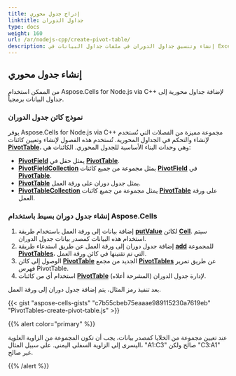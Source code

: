 ```yaml
---
title: إدراج جدول محوري
linktitle: جداول الدوران
type: docs
weight: 160
url: /ar/nodejs-cpp/create-pivot-table/
description: إنشاء وتنسيق جداول الدوران في ملفات جداول البيانات في Excel.
---
```


## **إنشاء جدول محوري**

من الممكن استخدام Aspose.Cells for Node.js via C++ لإضافة جداول محورية إلى جداول البيانات برمجياً.

### **نموذج كائن جدول الدوران**

يوفر Aspose.Cells for Node.js via C++ مجموعة مميزة من الفصلات التي تُستخدم لإنشاء والتحكم في الجداول المحورية. تُستخدم هذه الفصول لإنشاء وتعيين كائنات [**PivotTable**](https://reference.aspose.com/cells/nodejs-cpp/pivottable)، وهي وحدات البناء الأساسية للجدول المحوري. الكائنات هي:

- [**PivotField**](https://reference.aspose.com/cells/nodejs-cpp/pivotfield) يمثل حقل في [**PivotTable**](https://reference.aspose.com/cells/nodejs-cpp/pivottable).
- [**PivotFieldCollection**](https://reference.aspose.com/cells/nodejs-cpp/pivotfieldcollection) يمثل مجموعة من جميع كائنات [**PivotField**](https://reference.aspose.com/cells/nodejs-cpp/pivotfield) في [**PivotTable**](https://reference.aspose.com/cells/nodejs-cpp/pivottable).
- [**PivotTable**](https://reference.aspose.com/cells/nodejs-cpp/pivottable) يمثل جدول دوران على ورقة العمل.
- [**PivotTableCollection**](https://reference.aspose.com/cells/nodejs-cpp/pivottablecollection) يمثل مجموعة من جميع كائنات [**PivotTable**](https://reference.aspose.com/cells/nodejs-cpp/pivottable) على ورقة العمل.

### **إنشاء جدول دوران بسيط باستخدام Aspose.Cells**

1. إضافة بيانات إلى ورقة العمل باستخدام طريقة [**putValue**](https://reference.aspose.com/cells/nodejs-cpp/cell/#putValue-boolean-) لكائن [**Cell**](https://reference.aspose.com/cells/nodejs-cpp/cell).
   سيتم استخدام هذه البيانات كمصدر بيانات جدول الدوران.
1. إضافة جدول دوران إلى ورقة العمل عن طريق استدعاء طريقة [**add**](https://reference.aspose.com/cells/nodejs-cpp/pivottablecollection/#add-string-string-string-) للمجموعة [**PivotTables**](https://reference.aspose.com/cells/nodejs-cpp/pivottablecollection)، التي تم تقنينها في كائن ورقة العمل.
1. الوصول إلى كائن [**PivotTable**](https://reference.aspose.com/cells/nodejs-cpp/pivottable) الجديد من مجمع [**PivotTables**](https://reference.aspose.com/cells/nodejs-cpp/pivottablecollection) عن طريق تمرير فهرس PivotTable.
1. استخدام أي من كائنات [**PivotTable**](https://reference.aspose.com/cells/nodejs-cpp/pivottable) (المشرحة أعلاه) لإدارة جدول الدوران.

بعد تنفيذ رمز المثال، يتم إضافة جدول دوران إلى ورقة العمل.

{{< gist "aspose-cells-gists" "c7b55cbeb75eaaae989115230a7619eb" "PivotTables-create-pivot-table.js" >}}

{{% alert color="primary" %}}

عند تعيين مجموعة من الخلايا كمصدر بيانات، يجب أن تكون المجموعة من الزاوية العلوية اليسرى إلى الزاوية السفلى اليمنى. على سبيل المثال، "A1:C3" صالح ولكن "C3:A1" غير صالح.

{{% /alert %}}
